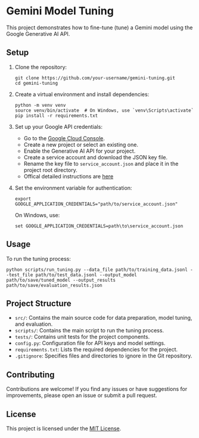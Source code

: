 # Gemini Model Tuning

This project demonstrates how to fine-tune (tune) a Gemini model using the Google Generative AI API.

## Setup

1. Clone the repository:
   ```
   git clone https://github.com/your-username/gemini-tuning.git
   cd gemini-tuning
   ```

2. Create a virtual environment and install dependencies:
   ```
   python -m venv venv
   source venv/bin/activate  # On Windows, use `venv\Scripts\activate`
   pip install -r requirements.txt
   ```

3. Set up your Google API credentials:
   - Go to the [Google Cloud Console](https://console.cloud.google.com/).
   - Create a new project or select an existing one.
   - Enable the Generative AI API for your project.
   - Create a service account and download the JSON key file.
   - Rename the key file to `service_account.json` and place it in the project root directory.
   - Offical detailed instructions are [here]([https://console.cloud.google.com/](https://ai.google.dev/gemini-api/docs/oauth))


4. Set the environment variable for authentication:
   ```
   export GOOGLE_APPLICATION_CREDENTIALS="path/to/service_account.json"
   ```
   On Windows, use:
   ```
   set GOOGLE_APPLICATION_CREDENTIALS=path\to\service_account.json
   ```

## Usage

To run the tuning process:

```
python scripts/run_tuning.py --data_file path/to/training_data.jsonl --test_file path/to/test_data.jsonl --output_model path/to/save/tuned_model --output_results path/to/save/evaluation_results.json
```

## Project Structure

- `src/`: Contains the main source code for data preparation, model tuning, and evaluation.
- `scripts/`: Contains the main script to run the tuning process.
- `tests/`: Contains unit tests for the project components.
- `config.py`: Configuration file for API keys and model settings.
- `requirements.txt`: Lists the required dependencies for the project.
- `.gitignore`: Specifies files and directories to ignore in the Git repository.

## Contributing

Contributions are welcome! If you find any issues or have suggestions for improvements, please open an issue or submit a pull request.

## License

This project is licensed under the [MIT License](LICENSE).
